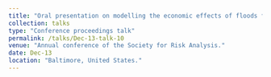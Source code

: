 ```yaml
---
title: "Oral presentation on modelling the economic effects of floods for the port of Rotterdam"
collection: talks
type: "Conference proceedings talk"
permalink: /talks/Dec-13-talk-10
venue: "Annual conference of the Society for Risk Analysis."
date: Dec-13
location: "Baltimore, United States."
---
```

